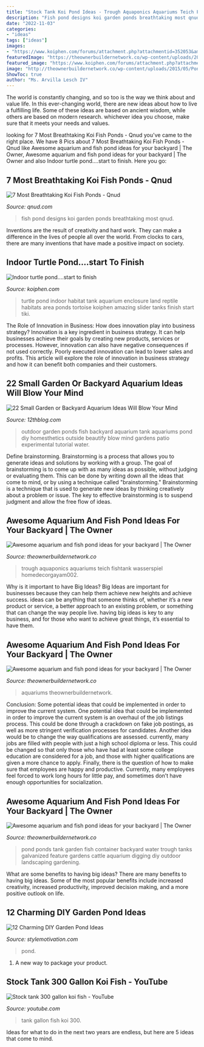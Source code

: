 ```yaml
---
title: "Stock Tank Koi Pond Ideas - Trough Aquaponics Aquariums Teich Fishtank Wasserspiel Homedecorgayam002"
description: "Fish pond designs koi garden ponds breathtaking most qnud"
date: "2022-11-03"
categories:
- "ideas"
tags: ["ideas"]
images:
- "https://www.koiphen.com/forums/attachment.php?attachmentid=352053&amp;stc=1&amp;d=1270513151"
featuredImage: "https://theownerbuildernetwork.co/wp-content/uploads/2015/05/Ponds-Aquariums-02.jpg"
featured_image: "https://www.koiphen.com/forums/attachment.php?attachmentid=352053&amp;stc=1&amp;d=1270513151"
image: "http://theownerbuildernetwork.co/wp-content/uploads/2015/05/Ponds-Aquariums-11.jpg"
ShowToc: true
author: "Ms. Arvilla Lesch IV"
---
```



The world is constantly changing, and so too is the way we think about and value life. In this ever-changing world, there are new ideas about how to live a fulfilling life. Some of these ideas are based on ancient wisdom, while others are based on modern research. whichever idea you choose, make sure that it meets your needs and values.

	

		
looking for 7 Most Breathtaking Koi Fish Ponds - Qnud you've came to the right place. We have 8 Pics about 7 Most Breathtaking Koi Fish Ponds - Qnud like Awesome aquarium and fish pond ideas for your backyard | The Owner, Awesome aquarium and fish pond ideas for your backyard | The Owner and also Indoor turtle pond....start to finish. Here you go:
		
    
## 7 Most Breathtaking Koi Fish Ponds - Qnud

<img loading=lazy src="https://qnud.com/wp-content/uploads/Garden-Fish-Pond-Designs.jpg" onerror="this.onerror=null;this.src='https://tse2.mm.bing.net/th?id=OIP.pqAxHeYTJFJeFpx_mLd_AAHaFj&amp;pid=15.1';" alt="7 Most Breathtaking Koi Fish Ponds - Qnud">

_Source: qnud.com_

>fish pond designs koi garden ponds breathtaking most qnud. 

	

Inventions are the result of creativity and hard work. They can make a difference in the lives of people all over the world. From clocks to cars, there are many inventions that have made a positive impact on society.

    
## Indoor Turtle Pond....start To Finish

<img loading=lazy src="https://www.koiphen.com/forums/attachment.php?attachmentid=352053&amp;stc=1&amp;d=1270513151" onerror="this.onerror=null;this.src='https://tse4.mm.bing.net/th?id=OIP.R1wR5xyIPoOPuw0dbkxGRwEsDH&amp;pid=15.1';" alt="Indoor turtle pond....start to finish">

_Source: koiphen.com_

>turtle pond indoor habitat tank aquarium enclosure land reptile habitats area ponds tortoise koiphen amazing slider tanks finish start tiki. 

	

The Role of Innovation in Business: How does innovation play into business strategy?
Innovation is a key ingredient in business strategy. It can help businesses achieve their goals by creating new products, services or processes. However, innovation can also have negative consequences if not used correctly. Poorly executed innovation can lead to lower sales and profits. This article will explore the role of innovation in business strategy and how it can benefit both companies and their customers.

    
## 22 Small Garden Or Backyard Aquarium Ideas Will Blow Your Mind

<img loading=lazy src="http://www.12thblog.com/wp-content/uploads/2015/08/14.jpg" onerror="this.onerror=null;this.src='https://tse3.mm.bing.net/th?id=OIP.oZQ2hexTmNkZpYz7_Lq5jgHaKg&amp;pid=15.1';" alt="22 Small Garden or Backyard Aquarium Ideas Will Blow Your Mind">

_Source: 12thblog.com_

>outdoor garden ponds fish backyard aquarium tank aquariums pond diy homesthetics outside beautify blow mind gardens patio experimental tutorial water. 

	

Define brainstorming.
Brainstorming is a process that allows you to generate ideas and solutions by working with a group. The goal of brainstorming is to come up with as many ideas as possible, without judging or evaluating them. This can be done by writing down all the ideas that come to mind, or by using a technique called "brainstorming." Brainstorming is a technique that is used to generate new ideas by thinking creatively about a problem or issue. The key to effective brainstorming is to suspend judgment and allow the free flow of ideas.

    
## Awesome Aquarium And Fish Pond Ideas For Your Backyard | The Owner

<img loading=lazy src="https://theownerbuildernetwork.co/wp-content/uploads/2015/05/Ponds-Aquariums-02.jpg" onerror="this.onerror=null;this.src='https://tse3.mm.bing.net/th?id=OIP.pxzbDcgdFoSEZxUiG0_hrQHaEK&amp;pid=15.1';" alt="Awesome aquarium and fish pond ideas for your backyard | The Owner">

_Source: theownerbuildernetwork.co_

>trough aquaponics aquariums teich fishtank wasserspiel homedecorgayam002. 

	

Why is it important to have Big Ideas?
Big Ideas are important for businesses because they can help them achieve new heights and achieve success. ideas can be anything that someone thinks of, whether it’s a new product or service, a better approach to an existing problem, or something that can change the way people live. having big ideas is key to any business, and for those who want to achieve great things, it’s essential to have them.

    
## Awesome Aquarium And Fish Pond Ideas For Your Backyard | The Owner

<img loading=lazy src="https://theownerbuildernetwork.co/wp-content/uploads/2015/05/Ponds-Aquariums-07.jpg" onerror="this.onerror=null;this.src='https://tse2.mm.bing.net/th?id=OIP.7Lycai_zxdzQc2TaYdi03wHaE7&amp;pid=15.1';" alt="Awesome aquarium and fish pond ideas for your backyard | The Owner">

_Source: theownerbuildernetwork.co_

>aquariums theownerbuildernetwork. 

	

Conclusion: Some potential ideas that could be implemented in order to improve the current system.
One potential idea that could be implemented in order to improve the current system is an overhaul of the job listings process. This could be done through a crackdown on fake job postings, as well as more stringent verification processes for candidates. Another idea would be to change the way qualifications are assessed. currently, many jobs are filled with people with just a high school diploma or less. This could be changed so that only those who have had at least some college education are considered for a job, and those with higher qualifications are given a more chance to apply. Finally, there is the question of how to make sure that employees are happy and productive. Currently, many employees feel forced to work long hours for little pay, and sometimes don’t have enough opportunities for socialization.

    
## Awesome Aquarium And Fish Pond Ideas For Your Backyard | The Owner

<img loading=lazy src="http://theownerbuildernetwork.co/wp-content/uploads/2015/05/Ponds-Aquariums-11.jpg" onerror="this.onerror=null;this.src='https://tse4.mm.bing.net/th?id=OIP.KJC2TMt9Bzxh2XCe-vpCvAHaKX&amp;pid=15.1';" alt="Awesome aquarium and fish pond ideas for your backyard | The Owner">

_Source: theownerbuildernetwork.co_

>pond ponds tank garden fish container backyard water trough tanks galvanized feature gardens cattle aquarium digging diy outdoor landscaping gardening. 

	

What are some benefits to having big ideas?
There are many benefits to having big ideas. Some of the most popular benefits include increased creativity, increased productivity, improved decision making, and a more positive outlook on life.

    
## 12 Charming DIY Garden Pond Ideas

<img loading=lazy src="https://www.stylemotivation.com/wp-content/uploads/2018/02/Contemporary-Garden-Pond-Bowl.jpg" onerror="this.onerror=null;this.src='https://tse1.mm.bing.net/th?id=OIP.dvwFtsLuXGjMGyeteZGYoQHaC3&amp;pid=15.1';" alt="12 Charming DIY Garden Pond Ideas">

_Source: stylemotivation.com_

>pond. 

	

1. A new way to package your product.

    
## Stock Tank 300 Gallon Koi Fish - YouTube

<img loading=lazy src="https://i.ytimg.com/vi/yNLzNZN2rxk/maxresdefault.jpg" onerror="this.onerror=null;this.src='https://tse1.mm.bing.net/th?id=OIP.KK_brQRMh7tsVuBlZh9zmQHaEK&amp;pid=15.1';" alt="Stock tank 300 gallon koi fish - YouTube">

_Source: youtube.com_

>tank gallon fish koi 300. 

	

Ideas for what to do in the next two years are endless, but here are 5 ideas that come to mind. 

